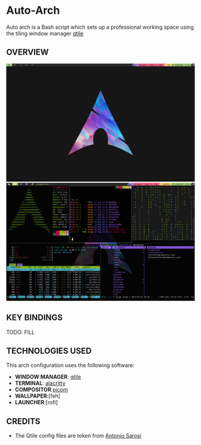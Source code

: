 # Auto-Arch
Auto arch is a Bash script which sets up a professional working space using the tiling window manager [qtile](https://qtile.org)

## OVERVIEW 
![overview1](assets/overview1.png)
![overview2](assets/overview2.png) 

## KEY BINDINGS ##
TODO: FILL

## TECHNOLOGIES USED
This arch configuration uses the following software:
- **WINDOW MANAGER**: [qtile](https://qtile.org)
- **TERMINAL**: [alacritty](https://github.com/alacritty/alacritty)
- **COMPOSITOR**:[picom](https://github.com/yshui/picom)
- **WALLPAPER**:[feh]
- **LAUNCHER**:[rofi]

## CREDITS
- The Qtile config files are token from [Antonio Sarosi](https://github.com/antoniosarosi)
